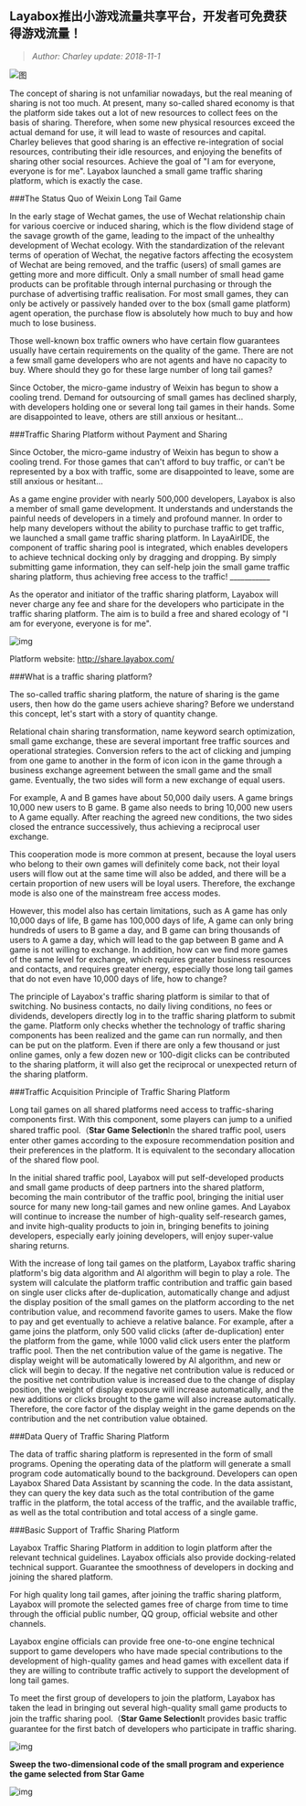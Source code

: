 ## Layabox推出小游戏流量共享平台，开发者可免费获得游戏流量！

>*Author: Charley update: 2018-11-1*

![图](img/0.png) 


The concept of sharing is not unfamiliar nowadays, but the real meaning of sharing is not too much. At present, many so-called shared economy is that the platform side takes out a lot of new resources to collect fees on the basis of sharing. Therefore, when some new physical resources exceed the actual demand for use, it will lead to waste of resources and capital. Charley believes that good sharing is an effective re-integration of social resources, contributing their idle resources, and enjoying the benefits of sharing other social resources. Achieve the goal of "I am for everyone, everyone is for me". Layabox launched a small game traffic sharing platform, which is exactly the case.



###The Status Quo of Weixin Long Tail Game

In the early stage of Wechat games, the use of Wechat relationship chain for various coercive or induced sharing, which is the flow dividend stage of the savage growth of the game, leading to the impact of the unhealthy development of Wechat ecology. With the standardization of the relevant terms of operation of Wechat, the negative factors affecting the ecosystem of Wechat are being removed, and the traffic (users) of small games are getting more and more difficult. Only a small number of small head game products can be profitable through internal purchasing or through the purchase of advertising traffic realisation. For most small games, they can only be actively or passively handed over to the box (small game platform) agent operation, the purchase flow is absolutely how much to buy and how much to lose business.

Those well-known box traffic owners who have certain flow guarantees usually have certain requirements on the quality of the game. There are not a few small game developers who are not agents and have no capacity to buy. Where should they go for these large number of long tail games?

Since October, the micro-game industry of Weixin has begun to show a cooling trend. Demand for outsourcing of small games has declined sharply, with developers holding one or several long tail games in their hands. Some are disappointed to leave, others are still anxious or hesitant...



###Traffic Sharing Platform without Payment and Sharing

Since October, the micro-game industry of Weixin has begun to show a cooling trend. For those games that can't afford to buy traffic, or can't be represented by a box with traffic, some are disappointed to leave, some are still anxious or hesitant...

As a game engine provider with nearly 500,000 developers, Layabox is also a member of small game development. It understands and understands the painful needs of developers in a timely and profound manner. In order to help many developers without the ability to purchase traffic to get traffic, we launched a small game traffic sharing platform. In LayaAirIDE, the component of traffic sharing pool is integrated, which enables developers to achieve technical docking only by dragging and dropping. By simply submitting game information, they can self-help join the small game traffic sharing platform, thus achieving free access to the traffic! ___________

As the operator and initiator of the traffic sharing platform, Layabox will never charge any fee and share for the developers who participate in the traffic sharing platform. The aim is to build a free and shared ecology of "I am for everyone, everyone is for me".

![img](img/share.jpg) 


Platform website: http://share.layabox.com/



###What is a traffic sharing platform?

The so-called traffic sharing platform, the nature of sharing is the game users, then how do the game users achieve sharing? Before we understand this concept, let's start with a story of quantity change.

Relational chain sharing transformation, name keyword search optimization, small game exchange, these are several important free traffic sources and operational strategies. Conversion refers to the act of clicking and jumping from one game to another in the form of icon icon in the game through a business exchange agreement between the small game and the small game. Eventually, the two sides will form a new exchange of equal users.

For example, A and B games have about 50,000 daily users. A game brings 10,000 new users to B game. B game also needs to bring 10,000 new users to A game equally. After reaching the agreed new conditions, the two sides closed the entrance successively, thus achieving a reciprocal user exchange.

This cooperation mode is more common at present, because the loyal users who belong to their own games will definitely come back, not their loyal users will flow out at the same time will also be added, and there will be a certain proportion of new users will be loyal users. Therefore, the exchange mode is also one of the mainstream free access modes.

However, this model also has certain limitations, such as A game has only 10,000 days of life, B game has 100,000 days of life, A game can only bring hundreds of users to B game a day, and B game can bring thousands of users to A game a day, which will lead to the gap between B game and A game is not willing to exchange. In addition, how can we find more games of the same level for exchange, which requires greater business resources and contacts, and requires greater energy, especially those long tail games that do not even have 10,000 days of life, how to change?

The principle of Layabox's traffic sharing platform is similar to that of switching. No business contacts, no daily living conditions, no fees or dividends, developers directly log in to the traffic sharing platform to submit the game. Platform only checks whether the technology of traffic sharing components has been realized and the game can run normally, and then can be put on the platform. Even if there are only a few thousand or just online games, only a few dozen new or 100-digit clicks can be contributed to the sharing platform, it will also get the reciprocal or unexpected return of the sharing platform.



###Traffic Acquisition Principle of Traffic Sharing Platform

Long tail games on all shared platforms need access to traffic-sharing components first. With this component, some players can jump to a unified shared traffic pool.（**Star Game Selection**In the shared traffic pool, users enter other games according to the exposure recommendation position and their preferences in the platform. It is equivalent to the secondary allocation of the shared flow pool.

In the initial shared traffic pool, Layabox will put self-developed products and small game products of deep partners into the shared platform, becoming the main contributor of the traffic pool, bringing the initial user source for many new long-tail games and new online games. And Layabox will continue to increase the number of high-quality self-research games, and invite high-quality products to join in, bringing benefits to joining developers, especially early joining developers, will enjoy super-value sharing returns.

With the increase of long tail games on the platform, Layabox traffic sharing platform's big data algorithm and AI algorithm will begin to play a role. The system will calculate the platform traffic contribution and traffic gain based on single user clicks after de-duplication, automatically change and adjust the display position of the small games on the platform according to the net contribution value, and recommend favorite games to users. Make the flow to pay and get eventually to achieve a relative balance. For example, after a game joins the platform, only 500 valid clicks (after de-duplication) enter the platform from the game, while 1000 valid click users enter the platform traffic pool. Then the net contribution value of the game is negative. The display weight will be automatically lowered by AI algorithm, and new or click will begin to decay. If the negative net contribution value is reduced or the positive net contribution value is increased due to the change of display position, the weight of display exposure will increase automatically, and the new additions or clicks brought to the game will also increase automatically. Therefore, the core factor of the display weight in the game depends on the contribution and the net contribution value obtained.



###Data Query of Traffic Sharing Platform

The data of traffic sharing platform is represented in the form of small programs. Opening the operating data of the platform will generate a small program code automatically bound to the background. Developers can open Layabox Shared Data Assistant by scanning the code. In the data assistant, they can query the key data such as the total contribution of the game traffic in the platform, the total access of the traffic, and the available traffic, as well as the total contribution and total access of a single game.



###Basic Support of Traffic Sharing Platform

Layabox Traffic Sharing Platform in addition to login platform after the relevant technical guidelines. Layabox officials also provide docking-related technical support. Guarantee the smoothness of developers in docking and joining the shared platform.

For high quality long tail games, after joining the traffic sharing platform, Layabox will promote the selected games free of charge from time to time through the official public number, QQ group, official website and other channels.

Layabox engine officials can provide free one-to-one engine technical support to game developers who have made special contributions to the development of high-quality games and head games with excellent data if they are willing to contribute traffic actively to support the development of long tail games.

To meet the first group of developers to join the platform, Layabox has taken the lead in bringing out several high-quality small game products to join the traffic sharing pool.（**Star Game Selection**It provides basic traffic guarantee for the first batch of developers who participate in traffic sharing.

![img](img/2code.jpg) 


**Sweep the two-dimensional code of the small program and experience the game selected from Star Game**



![img](img/layabox.png) 